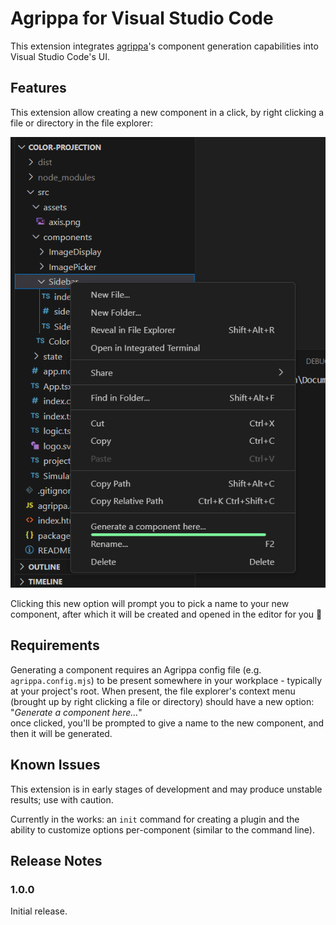 # Agrippa for Visual Studio Code

This extension integrates [agrippa](https://agrippa.dev)'s component generation capabilities into Visual Studio Code's UI.

## Features

This extension allow creating a new component in a click, by right clicking a file or directory in the file explorer:

![main feature](./example.png)

Clicking this new option will prompt you to pick a name to your new component, after which it will be created and opened in the editor for you 🎉

## Requirements

Generating a component requires an Agrippa config file (e.g. `agrippa.config.mjs`) to be present somewhere in your workplace - typically at your project's root.
When present, the file explorer's context menu (brought up by right clicking a file or directory) should have a new option: "*Generate a component here...*"  
once clicked, you'll be prompted to give a name to the new component, and then it will be generated.

## Known Issues

This extension is in early stages of development and may produce unstable results; use with caution.

Currently in the works: an `init` command for creating a plugin and the ability to customize options per-component (similar to the command line).

## Release Notes

### 1.0.0

Initial release.
